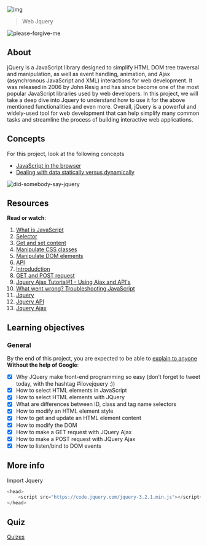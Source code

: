 ![img](https://assets.imaginablefutures.com/media/images/ALX_Logo.max-200x150.png)
> Web Jquery

![please-forgive-me](https://s3.amazonaws.com/intranet-projects-files/holbertonschool-higher-level_programming+/305/1f1ihd.jpg)


## About
jQuery is a JavaScript library designed to simplify HTML DOM tree traversal and manipulation, as well as event handling, animation, and Ajax (asynchronous JavaScript and XML) interactions for web development. It was released in 2006 by John Resig and has since become one of the most popular JavaScript libraries used by web developers. In this project, we will take a deep dive into Jquery to understand how to use it for the above mentioned functionalities and even more. Overall, jQuery is a powerful and widely-used tool for web development that can help simplify many common tasks and streamline the process of building interactive web applications.

## Concepts
For this project, look at the following concepts
- [JavaScript in the browser](https://intranet.alxswe.com/concepts/3)
- [Dealing with data statically versus dynamically](https://intranet.alxswe.com/concepts/35)

![did-somebody-say-jquery](https://s3.amazonaws.com/intranet-projects-files/holbertonschool-higher-level_programming+/305/4724718.jpg)

## Resources
__Read or watch__:
1. [What is JavaScript](https://developer.mozilla.org/en-US/docs/Learn/JavaScript/First_steps/What_is_JavaScript)
2. [Selector](https://jquery-tutorial.net/selectors/using-elements-ids-and-classes/)
3. [Get and set content](https://jquery-tutorial.net/dom-manipulation/getting-and-setting-content/)
4. [Manipulate CSS classes](https://jquery-tutorial.net/dom-manipulation/getting-and-setting-css-classes/)
5. [Manipulate DOM elements](https://jquery-tutorial.net/dom-manipulation/the-append-and-prepend-methods/)
6. [API](https://oscarotero.com/jquery/)
7. [Introdudction](https://jquery-tutorial.net/ajax/introduction/)
8. [GET and POST request](https://jquery-tutorial.net/ajax/the-get-and-post-methods/)
9. [Jquery Ajax Tutorial#1 - Using Ajax and API's](https://www.youtube.com/watch?v=fEYx8dQr_cQ)
10. [What went wrong? Troubleshooting JavaScript](https://developer.mozilla.org/en-US/docs/Learn/JavaScript/First_steps/What_went_wrong)
11. [Jquery](https://jquery.com/)
12. [Jquery API](https://api.jquery.com/)
13. [Jquery Ajax](https://learn.jquery.com/ajax/)

## Learning objectives
### General
By the end of this project, you are expected to be able to [explain to anyone]() __Without the help of Google__:


* [X] Why JQuery make front-end programming so easy (don’t forget to tweet today, with the hashtag #ilovejquery :))
* [X] How to select HTML elements in JavaScript
* [X] How to select HTML elements with JQuery
* [X] What are differences between ID, class and tag name selectors
* [X] How to modify an HTML element style
* [X] How to get and update an HTML element content
* [X] How to modify the DOM
* [X] How to make a GET request with JQuery Ajax
* [X] How to make a POST request with JQuery Ajax
* [X] How to listen/bind to DOM events

## More info
Import Jquery

```javascript
<head>
    <script src="https://code.jquery.com/jquery-3.2.1.min.js"></script>
</head>
```

## Quiz
[Quizes](./quiz.md)
